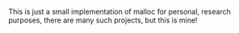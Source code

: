 This is just a small implementation of malloc for personal, research purposes, there are many such projects, but this is mine!
